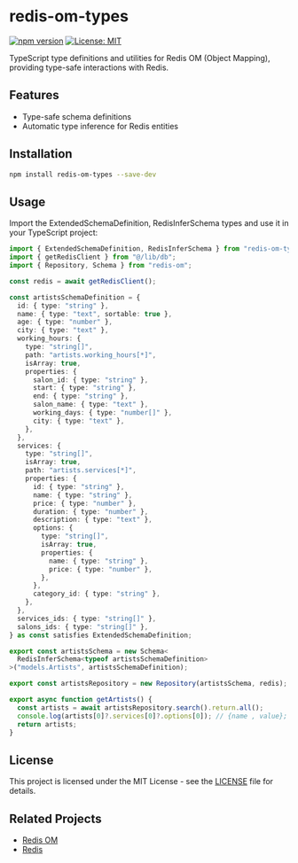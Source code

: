 # redis-om-types

[![npm version](https://badge.fury.io/js/redis-om-types.svg)](https://badge.fury.io/js/redis-om-types)
[![License: MIT](https://img.shields.io/badge/License-MIT-yellow.svg)](https://opensource.org/licenses/MIT)

TypeScript type definitions and utilities for Redis OM (Object Mapping), providing type-safe interactions with Redis.

## Features

- Type-safe schema definitions
- Automatic type inference for Redis entities

## Installation

```bash
npm install redis-om-types --save-dev
```

## Usage

Import the ExtendedSchemaDefinition, RedisInferSchema types and use it in your TypeScript project:

```typescript
import { ExtendedSchemaDefinition, RedisInferSchema } from "redis-om-types";
import { getRedisClient } from "@/lib/db";
import { Repository, Schema } from "redis-om";

const redis = await getRedisClient();

const artistsSchemaDefinition = {
  id: { type: "string" },
  name: { type: "text", sortable: true },
  age: { type: "number" },
  city: { type: "text" },
  working_hours: {
    type: "string[]",
    path: "artists.working_hours[*]",
    isArray: true,
    properties: {
      salon_id: { type: "string" },
      start: { type: "string" },
      end: { type: "string" },
      salon_name: { type: "text" },
      working_days: { type: "number[]" },
      city: { type: "text" },
    },
  },
  services: {
    type: "string[]",
    isArray: true,
    path: "artists.services[*]",
    properties: {
      id: { type: "string" },
      name: { type: "string" },
      price: { type: "number" },
      duration: { type: "number" },
      description: { type: "text" },
      options: {
        type: "string[]",
        isArray: true,
        properties: {
          name: { type: "string" },
          price: { type: "number" },
        },
      },
      category_id: { type: "string" },
    },
  },
  services_ids: { type: "string[]" },
  salons_ids: { type: "string[]" },
} as const satisfies ExtendedSchemaDefinition;

export const artistsSchema = new Schema<
  RedisInferSchema<typeof artistsSchemaDefinition>
>("models.Artists", artistsSchemaDefinition);

export const artistsRepository = new Repository(artistsSchema, redis);
```

```typescript
export async function getArtists() {
  const artists = await artistsRepository.search().return.all();
  console.log(artists[0]?.services[0]?.options[0]); // {name , value};
  return artists;
}
```

## License

This project is licensed under the MIT License - see the [LICENSE](LICENSE) file for details.

## Related Projects

- [Redis OM](https://github.com/redis/redis-om-node)
- [Redis](https://redis.io/)
